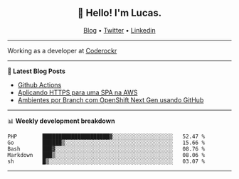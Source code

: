 <h2 align="center">👋 Hello! I'm Lucas.</h2>
<p align="center">
  <a href="https://www.lucassabreu.net.br/">Blog</a> •
  <a href="https://twitter.com/lucassabreu">Twitter</a> •
  <a href="https://www.linkedin.com/in/lucassantosabreu/">Linkedin</a>
</p>

---

Working as a developer at [Coderockr](https://github.com/Coderockr)

---

**📝 Latest Blog Posts**

<!-- BLOG-POST-LIST:START -->
- [Github Actions](https://www.lucassabreu.net.br/post/github-actions/)
- [Aplicando HTTPS para uma SPA na AWS](https://www.lucassabreu.net.br/post/aplicando-https-para-uma-spa-na-aws/)
- [Ambientes por Branch com OpenShift Next Gen usando GitHub](https://www.lucassabreu.net.br/post/ambientes-por-branch-com-openshift-next-gen-usando-github/)
<!-- BLOG-POST-LIST:END -->

---

📊 **Weekly development breakdown**
<!--START_SECTION:waka-->
```text
PHP        █████████████████████▓░░░░░░░░░░░░░░░░░░░   52.47 % 
Go         ██████▒░░░░░░░░░░░░░░░░░░░░░░░░░░░░░░░░░░   15.66 % 
Bash       ███▓░░░░░░░░░░░░░░░░░░░░░░░░░░░░░░░░░░░░░   08.76 % 
Markdown   ███▒░░░░░░░░░░░░░░░░░░░░░░░░░░░░░░░░░░░░░   08.06 % 
sh         █▒░░░░░░░░░░░░░░░░░░░░░░░░░░░░░░░░░░░░░░░   03.07 % 
```
<!--END_SECTION:waka-->

---

